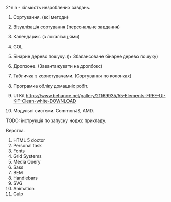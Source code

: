 2^n
n - кількість незроблених завдань.

1) Сортування. (всі методи)
2) Візуалізація сортування (персональне завдання)
3) Календарик. (з локалізаціями)
4) GOL
5) Бінарне дерево пошуку. (+ Збалансоване бінарне дерево пошуку)
6) Дропзоне. (Завантажувати на дропбокс)
7) Табличка з користувачами. (Сортування по колонках)

8) Програмка обліку домашніх робіт.
9) UI Kit https://www.behance.net/gallery/21169935/55-Elements-FREE-UI-KIT-Clean-white-DOWNLOAD
10) Модульні системи. CommonJS, AMD.

TODO: інструкція по запуску ноджс прикладу.

Верстка.
1) HTML 5 doctor
2) Personal task
3) Fonts
4) Grid Systems
5) Media Query
6) Sass
7) BEM
8) Handlebars
9) SVG
10) Animation
11) Gulp